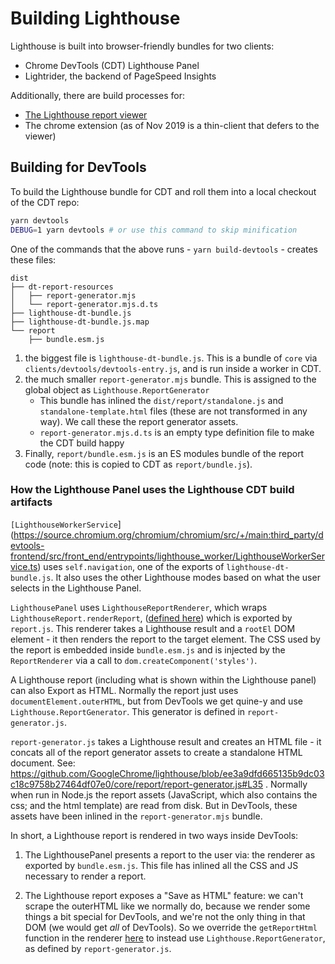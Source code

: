# Building Lighthouse

Lighthouse is built into browser-friendly bundles for two clients:

* Chrome DevTools (CDT) Lighthouse Panel
* Lightrider, the backend of PageSpeed Insights

Additionally, there are build processes for:

* [The Lighthouse report viewer](../viewer/)
* The chrome extension (as of Nov 2019 is a thin-client that defers to the viewer)

## Building for DevTools

To build the Lighthouse bundle for CDT and roll them into a local checkout of the CDT repo:

```sh
yarn devtools
DEBUG=1 yarn devtools # or use this command to skip minification
```

One of the commands that the above runs - `yarn build-devtools` - creates these files:

```
dist
├── dt-report-resources
│   ├── report-generator.mjs
│   └── report-generator.mjs.d.ts
├── lighthouse-dt-bundle.js
├── lighthouse-dt-bundle.js.map
└── report
    ├── bundle.esm.js
```

1. the biggest file is `lighthouse-dt-bundle.js`. This is a bundle of `core` via `clients/devtools/devtools-entry.js`, and is run inside a worker in CDT.
1. the much smaller `report-generator.mjs` bundle. This is assigned to the global object as `Lighthouse.ReportGenerator`
    - This bundle has inlined the `dist/report/standalone.js` and `standalone-template.html` files (these are not transformed in any way). We call these the report generator assets.
    - `report-generator.mjs.d.ts` is an empty type definition file to make the CDT build happy
1. Finally, `report/bundle.esm.js` is an ES modules bundle of the report code (note: this is copied to CDT as `report/bundle.js`).

### How the Lighthouse Panel uses the Lighthouse CDT build artifacts

`[LighthouseWorkerService`](https://source.chromium.org/chromium/chromium/src/+/main:third_party/devtools-frontend/src/front_end/entrypoints/lighthouse_worker/LighthouseWorkerService.ts) uses `self.navigation`, one of the exports of `lighthouse-dt-bundle.js`. It also uses the other Lighthouse modes based on what the user selects in the Lighthouse Panel.

`LighthousePanel` uses `LighthouseReportRenderer`, which wraps `LighthouseReport.renderReport`, ([defined here](https://github.com/GoogleChrome/lighthouse/blob/main/report/renderer/report-renderer.js)) which is exported by `report.js`. This renderer takes a Lighthouse result and a `rootEl` DOM element - it then renders the report to the target element. The CSS used by the report is embedded inside `bundle.esm.js` and is injected by the `ReportRenderer` via a call to `dom.createComponent('styles')`.

A Lighthouse report (including what is shown within the Lighthouse panel) can also Export as HTML. Normally the report just uses `documentElement.outerHTML`, but from DevTools we get quine-y and use `Lighthouse.ReportGenerator`. This generator is defined in `report-generator.js`.

`report-generator.js` takes a Lighthouse result and creates an HTML file - it concats all of the report generator assets to create a standalone HTML document. See: https://github.com/GoogleChrome/lighthouse/blob/ee3a9dfd665135b9dc03c18c9758b27464df07e0/core/report/report-generator.js#L35 . Normally when run in Node.js the report assets (JavaScript, which also contains the css; and the html template) are read from disk. But in DevTools, these assets have been inlined in the `report-generator.mjs` bundle.

In short, a Lighthouse report is rendered in two ways inside DevTools:

1. The LighthousePanel presents a report to the user via: the renderer as exported by `bundle.esm.js`. This file has inlined all the CSS and JS necessary to render a report.

2. The Lighthouse report exposes a "Save as HTML" feature: we can't scrape the outerHTML like we normally do, because we render some things a bit
special for DevTools, and we're not the only thing in that DOM (we would get _all_ of DevTools). So we override the `getReportHtml` function in the renderer [here](undefined/blob/ba1bef52cea582fd2b9eed5b0f18ef739ff2e7b4/front_end/panels/lighthouse/LighthouseReportRenderer.ts#L175) to instead use `Lighthouse.ReportGenerator`, as defined by `report-generator.js`.
